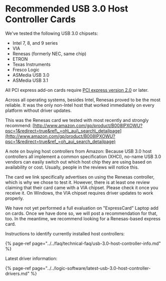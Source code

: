 # Recommended USB 3.0 Host Controller Cards

We've tested the following USB 3.0 chipsets:

* Intel 7, 8, and 9 series
* VIA
* Renesas \(formerly NEC, same chip\)
* ETRON
* Texas Instruments
* Fresco Logic
* ASMedia USB 3.0
* ASMedia USB 3.1

All PCI express add-on cards require [PCI express version 2.0](https://en.wikipedia.org/wiki/PCI_Express#PCI_Express_2.0) or later.

Across all operating systems, besides Intel, Renesas proved to be the most reliable. It was the only non-Intel host that worked immediately on every platform without driver updates.

This was the Renesas card we tested with most recently and strongly recommend: [http://www.amazon.com/gp/product/B008IPXOWU?psc=1&redirect=true&ref\_=oh\_aui\_search\_detailpage](http://www.amazon.com/gp/product/B008IPXOWU?psc=1&redirect=true&ref_=oh_aui_search_detailpage)

A note on buying host controllers from Amazon: Because USB 3.0 host controllers all implement a common specification \(XHCI\), no-name USB 3.0 vendors can easily switch out which host chip they are using based on availability or cost. Usually, people in the reviews will notice this.

The card we link specifically advertises on using the Renesas controller, which is why we chose to test it. However, there is at least one review claiming that their card came with a VIA chipset. Please check it once you receive it. On Windows, the VIA chipset requires driver updates to work properly.

We have not yet performed a full evaluation on "ExpressCard" Laptop add on cards. Once we have done so, we will post a recommendation for that, too. In the meantime, we recommend looking for a Renesas-based express card.

Instructions to identify currently installed host controllers:

{% page-ref page="../../faq/technical-faq/usb-3.0-host-controller-info.md" %}

Latest driver information:

{% page-ref page="../../logic-software/latest-usb-3.0-host-controller-drivers.md" %}











